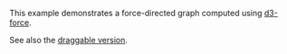 This example demonstrates a force-directed graph computed using [d3-force](https://github.com/d3/d3-force).

See also the [draggable version](/mbostock/ad70335eeef6d167bc36fd3c04378048).
